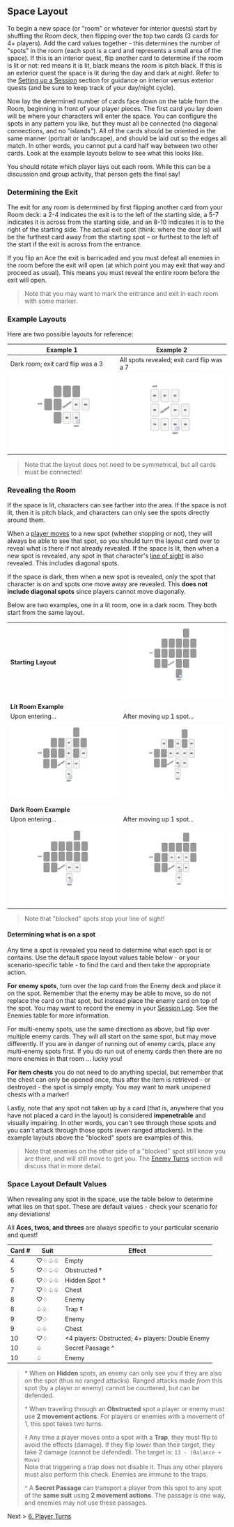 ## Space Layout

To begin a new space (or "room" or whatever for interior quests) start by shuffling the Room deck, then flipping over the top two cards (3 cards for 4+ players). Add the card values together - this determines the number of "spots" in the room (each spot is a card and represents a small area of the space). If this is an interior quest, flip another card to determine if the room is lit or not: red means it is lit, black means the room is pitch black. If this is an exterior quest the space is lit during the day and dark at night. Refer to the [Setting up a Session](03_setting_up_a_session.md) section for guidance on interior versus exterior quests (and be sure to keep track of your day/night cycle).

Now lay the determined number of cards face down on the table from the Room, beginning in front of your player pieces. The first card you lay down will be where your characters will enter the space. You can configure the spots in any pattern you like, but they must all be connected (no diagonal connections, and no "islands"). All of the cards should be oriented in the same manner (portrait or landscape), and should be laid out so the edges all match. In other words, you cannot put a card half way between two other cards. Look at the example layouts below to see what this looks like.

You should rotate which player lays out each room. While this can be a discussion and group activity, that person gets the final say!

### Determining the Exit

The exit for any room is determined by first flipping another card from your Room deck: a 2-4 indicates the exit is to the left of the starting side, a 5-7 indicates it is across from the starting side, and an 8-10 indicates it is to the right of the starting side. The actual exit spot (think: where the door is) will be the furthest card away from the starting spot – or furthest to the left of the start if the exit is across from the entrance.

If you flip an Ace the exit is barricaded and you must defeat all enemies in the room before the exit will open (at which point you may exit that way and proceed as usual). This means you must reveal the entire room before the exit will open.

> Note that you may want to mark the entrance and exit in each room with some marker.

### Example Layouts

Here are two possible layouts for reference:

| Example 1 | Example 2 |
| --------- | --------- |
| Dark room; exit card flip was a 3 | All spots revealed; exit card flip was a 7 |
| ![](images/space_layout_ex_1.png) | ![](images/space_layout_ex_2.png) |

> Note that the layout does not need to be symmetrical, but all cards must be connected!

### Revealing the Room

If the space is lit, characters can see farther into the area. If the space is not lit, then it is pitch black, and characters can only see the spots directly around them.

When a [player moves](06_player_turns.md#player-movement) to a new spot (whether stopping or not), they will always be able to see that spot, so you should turn the layout card over to reveal what is there if not already revealed. If the space is lit, then when a new spot is revealed, any spot in that character's [line of sight](06_player_turns.md#line-of-sight) is also revealed. This includes diagonal spots.

If the space is dark, then when a new spot is revealed, only the spot that character is on and spots one move away are revealed. This **does not include diagonal spots** since players cannot move diagonally.

Below are two examples, one in a lit room, one in a dark room. They both start from the same layout.

|  |  |
| ------------------- | --- |
| **Starting Layout** | ![](images/revealing_rooms_start.png) |
| **Lit Room Example** |  |
| Upon entering... | After moving up 1 spot... |
| ![](images/revealing_rooms_lit_1.png) | ![](images/revealing_rooms_lit_2.png) |
| **Dark Room Example** |  |
| Upon entering... | After moving up 1 spot... |
| ![](images/revealing_rooms_dark_1.png) | ![](images/revealing_rooms_dark_2.png) |

> Note that "blocked" spots stop your line of sight!

#### Determining what is on a spot

Any time a spot is revealed you need to determine what each spot is or contains. Use the default space layout values table below - or your scenario-specific table - to find the card and then take the appropriate action.

**For enemy spots**, turn over the top card from the Enemy deck and place it on the spot. Remember that the enemy may be able to move, so do not replace the card on that spot, but instead place the enemy card on top of the spot. You may want to record the enemy in your [Session Log](guides/P52-session-log.pdf). See the Enemies table for more information.

For multi-enemy spots, use the same directions as above, but flip over multiple enemy cards. They will all start on the same spot, but may move differently. If you are in danger of running out of enemy cards, place any multi-enemy spots first. If you do run out of enemy cards then there are no more enemies in that room ... lucky you!

**For item chests** you do not need to do anything special, but remember that the chest can only be opened once, thus after the item is retrieved - or destroyed - the spot is simply empty. You may want to mark unopened chests with a marker!

Lastly, note that any spot not taken up by a card (that is, anywhere that you have not placed a card in the layout) is considered **impenetrable** and visually impairing. In other words, you can't see through those spots and you can't attack through those spots (even ranged attackers). In the example layouts above the "blocked" spots are examples of this.

> Note that enemies on the other side of a "blocked" spot still know you are there, and will still move to get you. The [Enemy Turns](08_enemy_turns.md) section will discuss that in more detail.

### Space Layout Default Values

When revealing any spot in the space, use the table below to determine what lies on that spot. These are default values - check your scenario for any deviations!

All **Aces, twos, and threes** are always specific to your particular scenario and quest!

| Card # | Suit | Effect |
| ------ | ---- | ------ |
|    4   | ♡♢♤♧ | Empty |
|    5   | ♡♢♤♧ | Obstructed † |
|    6   | ♡♢♤♧ | Hidden Spot * |
|    7   | ♡♢♤♧ | Chest |
|    8   | ♡♢   | Enemy |
|    8   | ♤♧   | Trap ‡ |
|    9   | ♡♢   | Enemy |
|    9   | ♤♧   | Chest |
|   10   | ♡♢   | <4 players: Obstructed; 4+ players: Double Enemy |
|   10   | ♧    | Secret Passage ^ |
|   10   | ♤    | Enemy |

> \* When on **Hidden** spots, an enemy can only see you if they are also on the spot (thus no ranged attacks). Ranged attacks made _from_ this spot (by a player or enemy) cannot be countered, but can be defended.
>   
> † When traveling through an **Obstructed** spot a player or enemy must use **2 movement actions**. For players or enemies with a movement of 1, this spot takes two turns.
>   
> ‡ Any time a player moves onto a spot with a **Trap**, they must flip to avoid the effects (damage). If they flip lower than their target, they take 2 damage (cannot be defended). The target is: `13 - (Balance + Move)`  
> Note that triggering a trap does not disable it. Thus any other players must also perform this check. Enemies are immune to the traps.
>   
> ^ A **Secret Passage** can transport a player from this spot to any spot of the **same suit** using **2 movement actions**. The passage is one way, and enemies may not use these passages.

Next > [6. Player Turns](06_player_turns.md)
